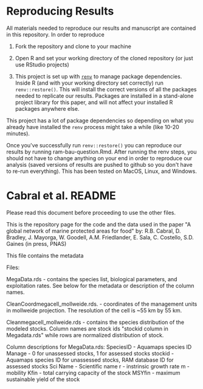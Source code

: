 
# Reproducing Results

All materials needed to reproduce our results and manuscript are contained in this repository. In order to reproduce

1. Fork the repository and clone to your machine

2. Open R and set your working directory of the cloned repository (or just use RStudio projects)

3. This project is set up with [`renv`](https://rstudio.github.io/renv/articles/renv.html) to manage package dependencies. Inside R (and with your working directory set correctly) run `renv::restore()`. This will install the correct versions of all the packages needed to replicate our results. Packages are installed in a stand-alone project library for this paper, and will not affect your installed R packages anywhere else. 

This project has a lot of package dependencies so depending on what you already have installed the `renv` process might take a while (like 10-20 minutes). 

Once you've successfully run `renv::restore()` you can reproduce our results by running ram-bau-question.Rmd. After running the renv steps, you should not have to change anything on your end in order to reproduce our analysis (saved versions of results are pushed to github so you don't have to re-run everything). This has been tested on MacOS, Linux, and Windows. 


# Cabral et al. README
Please read this document before proceeding to use the other files.

This is the repository page for the code and the data used in the paper
"A global network of marine protected areas for food"
by: R.B. Cabral, D. Bradley, J. Mayorga, W. Goodell, A.M. Friedlander, E. Sala, C. Costello, S.D. Gaines
(in press, PNAS)
 
This file contains the metadata
 
Files: 

MegaData.rds - contains the species list, biological parameters, and exploitation rates. See below for the metadata or description of the column names.
  
CleanCoordmegacell_mollweide.rds. - coordinates of the management units in mollweide projection. The resolution of the cell is ~55 km by 55 km.
 
Cleanmegacell_mollweide.rds - contains the species distribution of the modeled stocks. Column names are stock ids "stockid column in Megadata.rds" while rows are normalized distribution of stock.

Column descriptions for MegaData.rds:
SpeciesID - Aquamaps species ID
Manage - 0 for unassessed stocks, 1 for assessed stocks
stockid - Aquamaps species ID for unassessed stocks, RAM database ID for assessed stocks
Sci Name - Scientific name
r - instrinsic growth rate
m - mobility
Kfin - total carrying capacity of the stock
MSYfin - maximum sustainable yield of the stock

 
